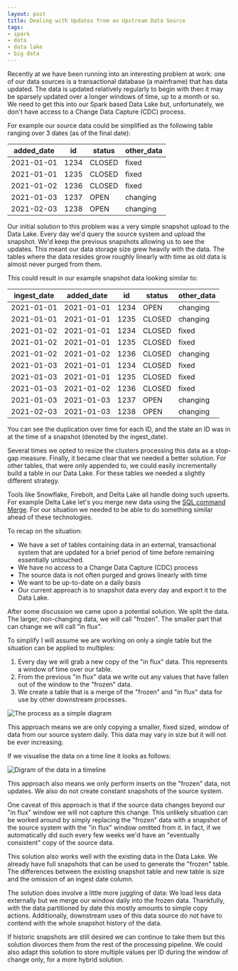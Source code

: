 ```yaml
---
layout: post
title: Dealing with Updates from an Upstream Data Source
tags:
- spark
- data
- data lake
- big data
---
```


Recently at we have been running into an interesting problem at work: one of
our data sources is a transactional database (a mainframe) that has data
updated. The data is updated relatively regularly to begin with then it may be
sparsely updated over a longer windows of time, up to a month or so. We need to
get this into our Spark based Data Lake but, unfortunately, we don't have
access to a Change Data Capture (CDC) process.

For example our source data could be simplified as the following table ranging
over 3 dates (as of the final date):

| added_date  | id   | status | other_data |
| ----------- | ---- | ------ | ---------- |
| 2021-01-01  | 1234 | CLOSED | fixed      |
| 2021-01-01  | 1235 | CLOSED | fixed      |
| 2021-01-02  | 1236 | CLOSED | fixed      |
| 2021-01-03  | 1237 | OPEN   | changing   |
| 2021-02-03  | 1238 | OPEN   | changing   |

Our initial solution to this problem was a very simple snapshot upload to the
Data Lake. Every day we'd query the source system and upload the snapshot. We'd
keep the previous snapshots allowing us to see the updates. This meant our data
storage size grew heavily with the data. The tables where the data resides grow
roughly linearly with time as old data is almost never purged from them.

This could result in our example snapshot data looking similar to:

| ingest_date | added_date  | id   | status | other_data |
| ----------- | ----------- | ---- | ------ | ---------- |
| 2021-01-01  | 2021-01-01  | 1234 | OPEN   | changing   |
| 2021-01-01  | 2021-01-01  | 1235 | CLOSED | changing   |
| 2021-01-02  | 2021-01-01  | 1234 | CLOSED | fixed      |
| 2021-01-02  | 2021-01-01  | 1235 | CLOSED | fixed      |
| 2021-01-02  | 2021-01-02  | 1236 | CLOSED | changing   |
| 2021-01-03  | 2021-01-01  | 1234 | CLOSED | fixed      |
| 2021-01-03  | 2021-01-01  | 1235 | CLOSED | fixed      |
| 2021-01-03  | 2021-01-02  | 1236 | CLOSED | fixed      |
| 2021-01-03  | 2021-01-03  | 1237 | OPEN   | changing   |
| 2021-02-03  | 2021-01-03  | 1238 | OPEN   | changing   |

You can see the duplication over time for each ID, and the state an ID was in
at the time of a snapshot (denoted by the ingest_date).

Several times we opted to resize the clusters processing this data as a
stop-gap measure. Finally, it became clear that we needed a better solution.
For other tables, that were only appended to, we could easily incrementally
build a table in our Data Lake. For these tables we needed a slightly different
strategy.

Tools like Snowflake, Firebolt, and Delta Lake all handle doing such upserts.
For example Delta Lake let's you merge new data using the [SQL command
Merge](https://docs.databricks.com/delta/delta-update.html#upsert-into-a-table-using-merge).
For our situation we needed to be able to do something similar ahead of these
technologies.

To recap on the situation:

* We have a set of tables containing data in an external, transactional system
  that are updated for a brief period of time before remaining essentially
  untouched.
* We have no access to a Change Data Capture (CDC) process
* The source data is not often purged and grows linearly with time
* We want to be up-to-date on a daily basis
* Our current approach is to snapshot data every day and export it to the Data
  Lake.

After some discussion we came upon a potential solution. We split the data. The
larger, non-changing data, we will call "frozen". The smaller part that can
change we will call "in flux".

To simplify I will assume we are working on only a single table but the
situation can be applied to multiples:

1. Every day we will grab a new copy of the "in flux" data. This represents a
   window of time over our table.
2. From the previous "in flux" data we write out any values that have fallen
   out of the window to the "frozen" data.
3. We create a table that is a merge of the "frozen" and "in flux" data for use
   by other downstream processes.

<img title='The prcess as a simple diagram' alt='The process as a simple diagram' src='{{ "assets/in-flux/simple-process.svg" | absolute_url }}' class='blog-image' />

This approach means we are only copying a smaller, fixed sized, window of data
from our source system daily. This data may vary in size but it will not be
ever increasing.

If we visualise the data on a time line it looks as follows:

<img title='Diagram of the data in a timeline' alt='Digram of the data in a timeline' src='{{ "assets/in-flux/time-grid.svg" | absolute_url }}' class='blog-image' />

This approach also means we only perform inserts on the "frozen" data, not
updates. We also do not create constant snapshots of the source system.

One caveat of this approach is that if the source data changes beyond our "in
flux" window we will not capture this change. This unlikely situation can be
worked around by simply replacing the "frozen" data with a snapshot of the
source system with the "in flux" window omitted from it. In fact, if we
automatically did such every few weeks we'd have an "eventually consistent"
copy of the source data.

This solution also works well with the existing data in the Data Lake. We
already have full snapshots that can be used to generate the "frozen" table.
The differences between the existing snapshot table and new table is size and
the omission of an ingest date column.

The solution does involve a little more juggling of data: We load less data
externally but we merge our window daily into the frozen data. Thankfully, with
the data partitioned by date this mostly amounts to simple copy actions.
Additionally, downstream uses of this data source do not have to contend with
the whole snapshot history of the data.

If historic snapshots are still desired we can continue to take them but this
solution divorces them from the rest of the processing pipeline. We could also
adapt this solution to store multiple values per ID during the window of change
only, for a more hybrid solution.
